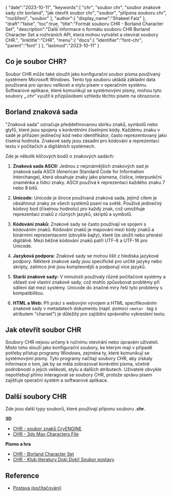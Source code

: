 {
"date":"2023-10-11",
   "keywords":[
"chr",
"soubor chr",
"soubor znakové sady chr borland",
"jak otevřít soubor chr",
"soubor",
"přípona souboru chr",
"rozšíření",
"soubor"
],
   "author":{
"display_name":"Shakeel Faiz"
},
"draft":"false",
"toc":true,
"title":"Formát souboru CHR - Borland Character Set",
   "description":"Další informace o formátu souboru CHR Borland Character Set a rozhraních API, která mohou vytvářet a otevírat soubory CHR.",
   "linktitle":"CHR",
   "menu":{
      "docs":{
         "identifier":"font-chr",
         "parent":"font"
}
},
"lastmod":"2023-10-11"
}

## Co je soubor CHR?

Soubor CHR může také sloužit jako konfigurační soubor písma používaný systémem Microsoft Windows. Tento typ souboru ukládá základní data používaná pro úpravu velikosti a stylu písem v operačním systému. Softwarové aplikace, které komunikují se systémovými písmy, mohou tyto soubory „.chr“ využít k přizpůsobení vzhledu těchto písem na obrazovce.

## Borland znaková sada

"Znaková sada" označuje předdefinovanou sbírku znaků, symbolů nebo glyfů, které jsou spojeny s konkrétními číselnými kódy. Každému znaku v sadě je přiřazen jedinečný kód nebo identifikátor, často reprezentovaný jako číselná hodnota. Znakové sady jsou zásadní pro kódování a reprezentaci textu v počítačích a digitálních systémech.

Zde je několik klíčových bodů o znakových sadách:

1. **Znaková sada ASCII:** Jednou z nejznámějších znakových sad je znaková sada ASCII (American Standard Code for Information Interchange), která obsahuje znaky jako písmena, číslice, interpunkční znaménka a řídicí znaky. ASCII používá k reprezentaci každého znaku 7 nebo 8 bitů.
    





2. **Unicode:** Unicode je široce používaná znaková sada, jejímž cílem je obsáhnout znaky ze všech systémů psaní na světě. Používá jedinečný kódový bod (číselnou hodnotu) pro každý znak, což umožňuje reprezentaci znaků z různých jazyků, skriptů a symbolů.
    





3. **Kódování znaků:** Znakové sady se často používají ve spojení s kódováním znaků. Kódování znaků je mapování mezi kódy znaků a binárními reprezentacemi (obvykle bajty), které lze uložit nebo přenést digitálně. Mezi běžné kódování znaků patří UTF-8 a UTF-16 pro Unicode.
    





4. **Jazyková podpora:** Znakové sady se mohou lišit z hlediska jazykové podpory. Některé znakové sady jsou specifické pro určité jazyky nebo skripty, zatímco jiné jsou komplexnější a podporují více jazyků.
    





5. **Starší znakové sady:** V minulosti používaly různé počítačové systémy a oblasti své vlastní znakové sady, což mohlo způsobovat problémy při sdílení dat mezi systémy. Unicode do značné míry řeší tyto problémy s kompatibilitou.
    





6. **HTML a Web:** Při práci s webovým vývojem a HTML specifikováním znakové sady v metadatech dokumentu (např. pomocí `<meta> ` tag s atributem "charset") je důležitý pro zajištění správného vykreslení textu.

## Jak otevřít soubor CHR

Soubory CHR nejsou určeny k ručnímu otevírání nebo úpravám uživateli. Místo toho slouží jako konfigurační soubory, ke kterým mají v případě potřeby přístup programy Windows, zejména ty, které komunikují se systémovými písmy. Tyto programy načítají soubory CHR, aby získaly informace o tom, jak by se měla zobrazovat konkrétní písma, včetně podrobností o jejich velikosti, stylu a dalších atributech. Uživatelé obvykle nepotřebují přímo interagovat se soubory CHR, protože správu písem zajišťuje operační systém a softwarové aplikace.

## Další soubory CHR

Zde jsou další typy souborů, které používají příponu souboru **.chr**.

**3D**
- [CHR - soubor znaků CryENGINE](/cs/3d/chr-cryengine/)
- [CHR - 3ds Max Characters File](/cs/3d/chr-3ds/)

**Písmo a hra**
- [CHR - Borland Character Set](/cs/font/chr/)
- [CHR - Klub literatury Doki Doki! Soubor postavy](/cs/hra/chr-doki/)

## Reference
- [Postava (počítačování)](https://en.wikipedia.org/wiki/Character_(computing))

